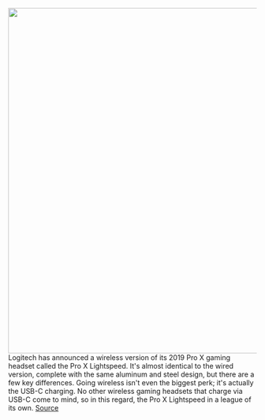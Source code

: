<img src='https://cdn.vox-cdn.com/thumbor/d78iqu4LD7S6ejRXNJP7N6c3nUs=/0x0:2040x1360/1200x800/filters:focal(857x517:1183x843)/cdn.vox-cdn.com/uploads/chorus_image/image/67119429/proxlightspeed.0.jpg' width='700px' /><br/>
Logitech has announced a wireless version of its 2019 Pro X gaming headset called the Pro X Lightspeed. It's almost identical to the wired version, complete with the same aluminum and steel design, but there are a few key differences. Going wireless isn't even the biggest perk; it's actually the USB-C charging. No other wireless gaming headsets that charge via USB-C come to mind, so in this regard, the Pro X Lightspeed in a league of its own.
<a href='https://www.theverge.com/2020/7/28/21340342/logitech-g-pro-x-lightspeed-gaming-headset-wireless-pc'> Source <a/>